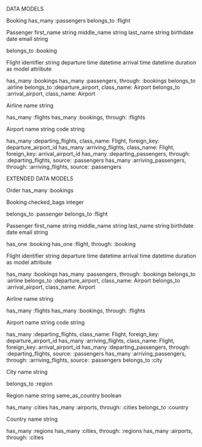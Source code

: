 DATA MODELS

Booking
  has_many :passengers
  belongs_to :flight

Passenger
  first_name string
  middle_name string
  last_name string
  birthdate date
  email string

  belongs_to :booking

Flight
  identifier string
  departure time datetime
  arrival time datetime
  duration as model attribute

  has_many :bookings
  has_many :passengers, through: :bookings
  belongs_to :airline
  belongs_to :departure_airport, class_name: Airport
  belongs_to :arrival_airport, class_name: Airport

Airline
  name string

  has_many :flights
  has_many :bookings, through: :flights

Airport
  name string
  code string

  has_many :departing_flights, class_name: Flight, foreign_key: departure_airport_id
  has_many :arriving_flights, class_name: Flight, foreign_key: arrival_airport_id
  has_many :departing_passengers, through: :departing_flights, source: :passengers
  has_many :arriving_passengers, through: :arriving_flights, source: :passengers

EXTENDED DATA MODELS

Order
  has_many :bookings

Booking
  checked_bags integer

  belongs_to :passenger
  belongs_to :flight

Passenger
  first_name string
  middle_name string
  last_name string
  birthdate date
  email string

  has_one :booking
  has_one :flight, through: :booking

Flight
  identifier string
  departure time datetime
  arrival time datetime
  duration as model attribute

  has_many :bookings
  has_many :passengers, through: :bookings
  belongs_to :airline
  belongs_to :departure_airport, class_name: Airport
  belongs_to :arrival_airport, class_name: Airport

Airline
  name string

  has_many :flights
  has_many :bookings, through: :flights

Airport
  name string
  code string

  has_many :departing_flights, class_name: Flight, foreign_key: departure_airport_id
  has_many :arriving_flights, class_name: Flight, foreign_key: arrival_airport_id
  has_many :departing_passengers, through: :departing_flights, source: :passengers
  has_many :arriving_passengers, through: :arriving_flights, source: :passengers
  belongs_to :city

City
  name string

  belongs_to :region

Region
  name string
  same_as_country boolean

  has_many :cities
  has_many :airports, through: :cities
  belongs_to :country

Country
  name string

  has_many :regions
  has_many :cities, through: :regions
  has_many :airports, through: :cities
